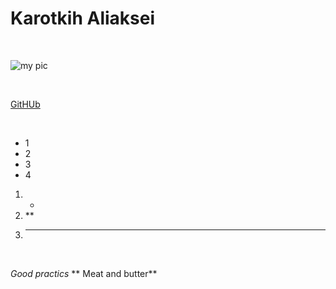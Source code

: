 # Karotkih Aliaksei

<br>

![my pic](https://www.popsci.com/uploads/2021/08/05/pexels-skyler-ewing-7830065-scaled.jpg?auto=webp)

<br>

[GitHUb](https://github.com/skribl87)


<br>

* 1
* 2
* 3
* 4
1. *
2. **
3. ***

<br>

*Good practics*
** Meat and butter**

